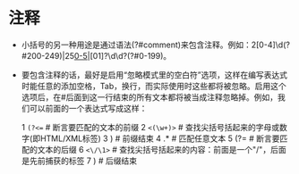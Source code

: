 # 注释

* 小括号的另一种用途是通过语法(?#comment)来包含注释。例如：2[0-4]\d(?#200-249)|25[0-5](?#250-255)|[01]?\d\d?(?#0-199)。
* 要包含注释的话，最好是启用“忽略模式里的空白符”选项，这样在编写表达式时能任意的添加空格，Tab，换行，而实际使用时这些都将被忽略。启用这个选项后，在#后面到这一行结束的所有文本都将被当成注释忽略掉。例如，我们可以前面的一个表达式写成这样：

    1 `(?<=` # 断言要匹配的文本的前缀
    2 `<(\w+)>` # 查找尖括号括起来的字母或数字(即HTML/XML标签)
    3 ) # 前缀结束
    4 .* # 匹配任意文本
    5 (?=  # 断言要匹配的文本的后缀
    6 `<\/\1>` # 查找尖括号括起来的内容：前面是一个"/"，后面是先前捕获的标签
    7 )    # 后缀结束